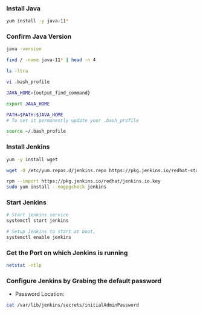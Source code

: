 ### Install Java

```sh
yum install -y java-11*
```

### Confirm Java Version

```sh
java -version

find / -name java-11* | head -n 4

ls -ltra

vi .bash_profile

JAVA_HOME={output_find_command}

export JAVA_HOME

PATH=$PATH:$JAVA_HOME
# To set it permanently update your .bash_profile

source ~/.bash_profile
```

### Install Jenkins

```sh
yum -y install wget

wget -O /etc/yum.repos.d/jenkins.repo https://pkg.jenkins.io/redhat-stable/jenkins.repo

rpm --import https://pkg.jenkins.io/redhat/jenkins.io.key
sudo yum install --nogpgcheck jenkins

```

### Start Jenkins

```sh
# Start jenkins service
systemctl start jenkins

# Setup Jenkins to start at boot,
systemctl enable jenkins
```

### Get the Port on which Jenkins is running 

```sh
netstat -ntlp
```

### Configure Jenkins by Grabing the default password 
  - Password Location:
 ```sh
 cat /var/lib/jenkins/secrets/initialAdminPassword
```
